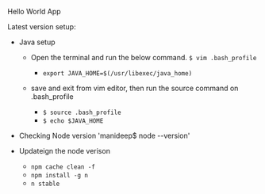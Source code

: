 Hello World App


Latest version setup:
- Java setup
  - Open the terminal and run the below command.
    `$ vim .bash_profile`

    - `export JAVA_HOME=$(/usr/libexec/java_home)`
  - save and exit from vim editor, then run the source command on .bash_profile
    - `$ source .bash_profile`
    - `$ echo $JAVA_HOME`

- Checking Node version
'manideep$ node --version'
- Updateign the node verison
   - `npm cache clean -f`
   - `npm install -g n`
   - `n stable`